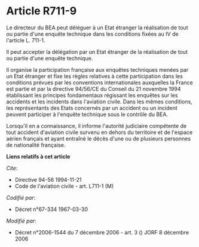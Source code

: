 # Article R711-9

Le directeur du BEA peut déléguer à un Etat étranger la réalisation de tout ou partie d'une enquête technique dans les
conditions fixées au IV de l'article L. 711-1.

Il peut accepter la délégation par un Etat étranger de la réalisation de tout ou partie d'une enquête technique.

Il organise la participation française aux enquêtes techniques menées par un Etat étranger et fixe les règles relatives à
cette participation dans les conditions prévues par les conventions internationales auxquelles la France est partie et par la
directive 94/56/CE du Conseil du 21 novembre 1994 établissant les principes fondamentaux régissant les enquêtes sur les
accidents et les incidents dans l'aviation civile. Dans les mêmes conditions, les représentants des Etats concernés par un
accident ou un incident peuvent participer à l'enquête technique sous le contrôle du BEA.

Lorsqu'il en a connaissance, il informe l'autorité judiciaire compétente de tout accident d'aviation civile survenu en dehors
du territoire et de l'espace aérien français et ayant entraîné le décès d'une ou de plusieurs personnes de nationalité
française.

**Liens relatifs à cet article**

_Cite_:

  - Directive 94-56 1994-11-21
  - Code de l'aviation civile - art. L711-1 (M)

_Codifié par_:

  - Décret n°67-334 1967-03-30

_Modifié par_:

  - Décret n°2006-1544 du 7 décembre 2006 - art. 3 () JORF 8 décembre 2006
